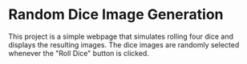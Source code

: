 # Random Dice Image Generation
This project is a simple webpage that simulates rolling four dice and displays the resulting images. The dice images are randomly selected whenever the "Roll Dice" button is clicked.
 
